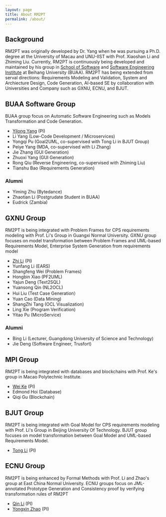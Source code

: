 ```yaml
---
layout: page
title: About RM2PT
permalink: /about/
---
```


## Background
RM2PT was originally developed by Dr. Yang when he was pursuing a Ph.D. degree at the University of Macau and UNU-IIST with Prof. Xiaoshan Li and Zhiming Liu. Currently, RM2PT is continuously being developed and maintained by his group in [School of Software](http://soft.buaa.edu.cn) and [Software Engineering Institute](http://sei.buaa.edu.cn) at Beihang University (BUAA). RM2PT has being extended from serval directions: Requirements Modeling and Validation, System and Archiecture Design, Code Generation, AI-based SE by collaboration with Universities and Company such as GXNU, ECNU, and BJUT.

## BUAA Software Group
BUAA group focus on Automatic Software Engineering such as Models Transformation and Code Generation.
- [Yilong Yang](http://yilong.io) (PI)
- Li Yang (Low-Code Development / Microservices)
- Yongqi Pu (Goal2UML, co-supervised with Tong Li in BJUT Group)
- Peiye Yang (MDA, co-supervised with Li Zhang)
- Jie Zhang (GUI Generation)
- Zhuoxi Yang (GUI Generation)
- Rong Qiu (Reverse Engineering, co-supervised with Zhiming Liu)
- Tianshu Bao (Requirements Generation)

### Alumni
- Yiming Zhu (Bytedance)
- Zhaotian Li (Postgrudate Student in BUAA)
- Eudrick (Zambia)

## GXNU Group
RM2PT is being integrated with Problem Frames for CPS requirements modeling with Prof. Li's Group in Guangxi Normal University.
GXNU group focuses on model transformation between Problem Frames and UML-based Requirements Model, Enterprise System Generation from requirements model
- [Zhi Li](http://www.se.gxnu.edu.cn/zhili) (PI)
- Yunfang Li (EARS)
- Shangfeng Wei (Problem Frames)
- Hongbin Xiao (PF2UML)
- Yajun Deng (Text2SQL)
- Yuansong Qin (NL2OCL)
- Hui Liu (Test Case Generation）
- Yuan Cao (Data Mining)
- ShangZhi Tang (OCL Visualization)
- Ling Xie (Program Verification)
- Yitao Pu (MicroService)

### Alumni
- Bing Li (Lecturer, Guangdong University of Science and Technology)
- Jie Deng (Software Engineer, Trusfort)

## MPI Group
RM2PT is being integrated with databases and blockchains with Prof. Ke's group in Macao Polytechnic Institute.
- [Wei Ke](https://www.researchgate.net/profile/Wei-Ke-5) (PI)
- Edmond Hoi (Database)
- Qiqi Gu (Blockchain)

## BJUT Group
RM2PT is being integrated with Goal Model for CPS requirements modeling with Prof. Li's Group in Beijing University Of Technology.
BJUT group focuses on model transformation between Goal Model and UML-based Requirements Model.
- [Tong Li](http://yanzhao.bjut.edu.cn/ds/6/2020315/15842600889962634_1.html) (PI)

## ECNU Group
RM2PT is being enhanced by Formal Methods with Prof. Li and Zhao's group at East China Normal University. ECNU groups focus on  JML-annotated Prototype Generation and Consistency proof by verifying transformation rules of RM2PT
- [Qin Li](https://faculty.ecnu.edu.cn/_s43/lq2/main.psp) (PI)
- [Yongxin Zhao](https://faculty.ecnu.edu.cn/_s43/zyx2/main.psp) (PI)

